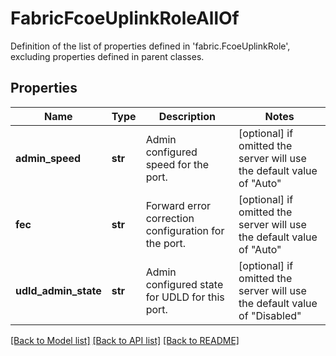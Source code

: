# FabricFcoeUplinkRoleAllOf

Definition of the list of properties defined in 'fabric.FcoeUplinkRole', excluding properties defined in parent classes.
## Properties
Name | Type | Description | Notes
------------ | ------------- | ------------- | -------------
**admin_speed** | **str** | Admin configured speed for the port. | [optional]  if omitted the server will use the default value of "Auto"
**fec** | **str** | Forward error correction configuration for the port. | [optional]  if omitted the server will use the default value of "Auto"
**udld_admin_state** | **str** | Admin configured state for UDLD for this port. | [optional]  if omitted the server will use the default value of "Disabled"

[[Back to Model list]](../README.md#documentation-for-models) [[Back to API list]](../README.md#documentation-for-api-endpoints) [[Back to README]](../README.md)


